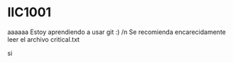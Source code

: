 # IIC1001
aaaaaa
Estoy aprendiendo a usar git :) /n
Se recomienda encarecidamente leer el archivo critical.txt







































































































































































































































































































si
